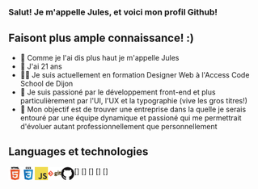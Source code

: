 ### Salut! Je m'appelle Jules, et voici mon profil Github!

## Faisont plus ample connaissance! :)
- 👋 Comme je l'ai dis plus haut je m'appelle Jules
- 🎂 J'ai 21 ans
- 👨‍🎓 Je suis actuellement en formation Designer Web à l'Access Code School de Dijon
- ‍🎨 Je suis passioné par le développement front-end et plus particulièrement par l'UI, l'UX et la typographie (vive les gros titres!)
- 💪 Mon objectif est de trouver une entreprise dans la quelle je serais entouré par une équipe dynamique et passioné qui me permettrait d'évoluer autant professionnellement que personnellement

## Languages et technologies
[<img align="left" alt="HTML5" width="26px" src="https://raw.githubusercontent.com/github/explore/80688e429a7d4ef2fca1e82350fe8e3517d3494d/topics/html/html.png" />]
[<img align="left" alt="CSS3" width="26px" src="https://raw.githubusercontent.com/github/explore/80688e429a7d4ef2fca1e82350fe8e3517d3494d/topics/css/css.png" />]
[<img align="left" alt="JavaScript" width="26px" src="https://raw.githubusercontent.com/github/explore/80688e429a7d4ef2fca1e82350fe8e3517d3494d/topics/javascript/javascript.png" />]
[<img align="left" alt="Git" width="26px" src="https://raw.githubusercontent.com/github/explore/80688e429a7d4ef2fca1e82350fe8e3517d3494d/topics/git/git.png" />]
[<img align="left" alt="GitHub" width="26px" src="https://raw.githubusercontent.com/github/explore/78df643247d429f6cc873026c0622819ad797942/topics/github/github.png" />]
